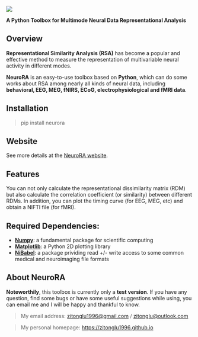 ![ ](neurora/logo.jpg " ")

**A Python Toolbox for Multimode Neural Data Representational Analysis**


## Overview
**Representational Similarity Analysis (RSA)** has become a popular and effective method to measure the representation of multivariable neural activity in different modes.

**NeuroRA** is an easy-to-use toolbox based on **Python**, which can do some works about RSA among nearly all kinds of neural data, including **behavioral, EEG, MEG, fNIRS, ECoG, electrophysiological and fMRI data**.

## Installation
> pip install neurora

## Website
See more details at the [NeuroRA website](https://zitonglu1996.github.io/NeuroRA/).

## Features
You can not only calculate the representational dissimilarity matrix (RDM) but also calculate the correlation coefficient (or similarity) between different RDMs. In addition, you can plot the timing curve (for EEG, MEG, etc) and obtain a  NIFTI file (for fMRI).

## Required Dependencies:
- **[Numpy](http://www.numpy.org)**: a fundamental package for scientific computing
- **[Matplotlib](https://matplotlib.org)**: a Python 2D plotting library
- **[NiBabel](https://nipy.org/nibabel/)**: a package prividing read +/- write access to some common medical and neuroimaging file formats

## About NeuroRA
**Noteworthily**, this toolbox is currently only a **test version**. 
If you have any question, find some bugs or have some useful suggestions while using, you can email me and I will be happy and thankful to know.
>My email address: 
>zitonglu1996@gmail.com / zitonglu@outlook.com

>My personal homepage:
>https://zitonglu1996.github.io
